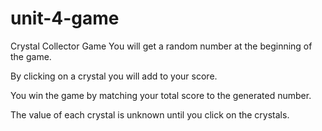 # unit-4-game
Crystal Collector Game
  You will get a random number at the beginning of the game.

  By clicking on a crystal you will add to your score.

  You win the game by matching your total score to the generated number.

  The value of each crystal is unknown until you click on the crystals.